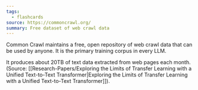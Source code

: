 ```yaml
---
tags:
  - flashcards
source: https://commoncrawl.org/
summary: Free dataset of web crawl data
---
```

Common Crawl maintains a free, open repository of web crawl data that can be used by anyone. It is the primary training corpus in every LLM.

It produces about 20TB of text data extracted from web pages each month. (Source: [[Research-Papers/Exploring the Limits of Transfer Learning with a Unified Text-to-Text Transformer|Exploring the Limits of Transfer Learning with a Unified Text-to-Text Transformer]]).